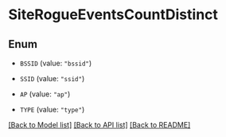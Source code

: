 # SiteRogueEventsCountDistinct

## Enum


* `BSSID` (value: `"bssid"`)

* `SSID` (value: `"ssid"`)

* `AP` (value: `"ap"`)

* `TYPE` (value: `"type"`)


[[Back to Model list]](../README.md#documentation-for-models) [[Back to API list]](../README.md#documentation-for-api-endpoints) [[Back to README]](../README.md)


